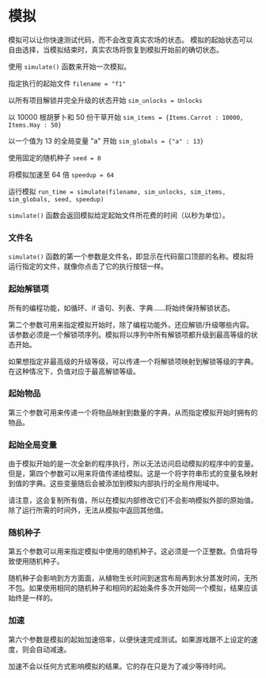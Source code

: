 # 模拟

模拟可以让你快速测试代码，而不会改变真实农场的状态。
模拟的起始状态可以自由选择，当模拟结束时，真实农场将恢复到模拟开始前的确切状态。

使用 `simulate()` 函数来开始一次模拟。

指定执行的起始文件
`filename = "f1"`

以所有项目解锁并完全升级的状态开始
`sim_unlocks = Unlocks`

以 10000 根胡萝卜和 50 份干草开始
`sim_items = {Items.Carrot : 10000, Items.Hay : 50}`

以一个值为 13 的全局变量 "a" 开始
`sim_globals = {"a" : 13}`

使用固定的随机种子
`seed = 0`

将模拟加速至 64 倍
`speedup = 64`

运行模拟
`run_time = simulate(filename, sim_unlocks, sim_items, sim_globals, seed, speedup)`

`simulate()` 函数会返回模拟给定起始文件所花费的时间（以秒为单位）。

### 文件名
`simulate()` 函数的第一个参数是文件名，即显示在代码窗口顶部的名称。模拟将运行指定的文件，就像你点击了它的执行按钮一样。

### 起始解锁项
所有的编程功能，如循环、if 语句、列表、字典……将始终保持解锁状态。

第二个参数可用来指定模拟开始时，除了编程功能外，还应解锁/升级哪些内容。该参数必须是一个解锁项序列。模拟将以序列中所有解锁项都升级到最高等级的状态开始。

如果想指定非最高级的升级等级，可以传递一个将解锁项映射到解锁等级的字典。在这种情况下，负值对应于最高解锁等级。

### 起始物品
第三个参数可用来传递一个将物品映射到数量的字典，从而指定模拟开始时拥有的物品。

### 起始全局变量
由于模拟开始的是一次全新的程序执行，所以无法访问启动模拟的程序中的变量。
但是，第四个参数可以用来将值传递给模拟。这是一个将字符串形式的变量名映射到值的字典。这些变量随后会被添加到模拟内部执行的全局作用域中。

请注意，这会复制所有值，所以在模拟内部修改它们不会影响模拟外部的原始值。除了运行所需的时间外，无法从模拟中返回其他值。

### 随机种子
第五个参数可以用来指定模拟中使用的随机种子。这必须是一个正整数。负值将导致使用随机种子。

随机种子会影响到方方面面，从植物生长时间到迷宫布局再到水分蒸发时间，无所不包。如果使用相同的随机种子和相同的起始条件多次开始同一个模拟，结果应该始终是一样的。

### 加速
第六个参数是模拟的起始加速倍率，以便快速完成测试。如果游戏跟不上设定的速度，则会自动减速。

加速不会以任何方式影响模拟的结果。它的存在只是为了减少等待时间。